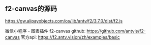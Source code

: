 ## f2-canvas的源码

https://gw.alipayobjects.com/os/lib/antv/f2/3.7.0/dist/f2.js

微信小程序 - 图表插件
f2-canvas
github:
https://github.com/antvis/f2-canvas
官方api:
https://f2.antv.vision/zh/examples/basic